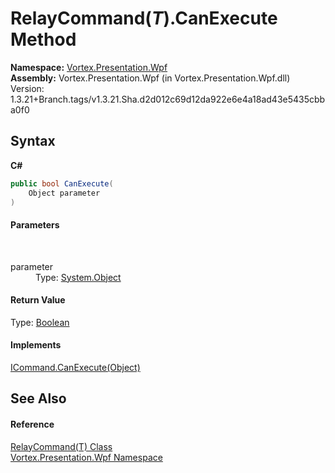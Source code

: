# RelayCommand(*T*).CanExecute Method 
 

**Namespace:**&nbsp;<a href="N_Vortex_Presentation_Wpf.md">Vortex.Presentation.Wpf</a><br />**Assembly:**&nbsp;Vortex.Presentation.Wpf (in Vortex.Presentation.Wpf.dll) Version: 1.3.21+Branch.tags/v1.3.21.Sha.d2d012c69d12da922e6e4a18ad43e5435cbba0f0

## Syntax

**C#**<br />
``` C#
public bool CanExecute(
	Object parameter
)
```


#### Parameters
&nbsp;<dl><dt>parameter</dt><dd>Type: <a href="https://docs.microsoft.com/dotnet/api/system.object" target="_blank">System.Object</a><br /></dd></dl>

#### Return Value
Type: <a href="https://docs.microsoft.com/dotnet/api/system.boolean" target="_blank">Boolean</a>

#### Implements
<a href="https://docs.microsoft.com/dotnet/api/system.windows.input.icommand.canexecute#System_Windows_Input_ICommand_CanExecute_System_Object_" target="_blank">ICommand.CanExecute(Object)</a><br />

## See Also


#### Reference
<a href="T_Vortex_Presentation_Wpf_RelayCommand_1.md">RelayCommand(T) Class</a><br /><a href="N_Vortex_Presentation_Wpf.md">Vortex.Presentation.Wpf Namespace</a><br />
